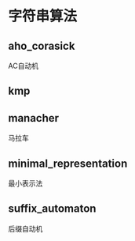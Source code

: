 # 字符串算法

## aho_corasick
AC自动机

## kmp

## manacher
马拉车

## minimal_representation
最小表示法

## suffix_automaton
后缀自动机
